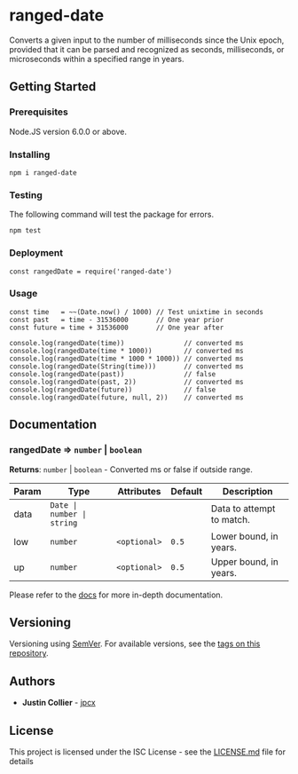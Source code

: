 # ranged-date

Converts a given input to the number of milliseconds since the Unix epoch, provided that it can be parsed and recognized as seconds, milliseconds, or microseconds within a specified range in years.

## Getting Started

### Prerequisites

Node.JS version 6.0.0 or above.

### Installing

```
npm i ranged-date
```

### Testing

The following command will test the package for errors.

```
npm test
```

### Deployment

```
const rangedDate = require('ranged-date')
```

### Usage

```
const time   = ~~(Date.now() / 1000) // Test unixtime in seconds
const past   = time - 31536000       // One year prior
const future = time + 31536000       // One year after

console.log(rangedDate(time))               // converted ms
console.log(rangedDate(time * 1000))        // converted ms
console.log(rangedDate(time * 1000 * 1000)) // converted ms
console.log(rangedDate(String(time)))       // converted ms
console.log(rangedDate(past))               // false
console.log(rangedDate(past, 2))            // converted ms
console.log(rangedDate(future))             // false
console.log(rangedDate(future, null, 2))    // converted ms
```

## Documentation

### rangedDate ⇒ <code>number</code> \| <code>boolean</code>

**Returns**: <code>number</code> \| <code>boolean</code> - Converted ms or false if outside range.  

| Param | Type | Attributes | Default | Description |
| --- | --- | --- | --- | --- |
| data | <code>Date &#124; number &#124; string</code> | | | Data to attempt to match. |
| low | <code>number</code> | <code>&#60;optional&#62;</code> | <code>0.5</code> | Lower bound, in years. |
| up | <code>number</code> | <code>&#60;optional&#62;</code> | <code>0.5</code> | Upper bound, in years. |

Please refer to the [docs](https://github.com/jpcx/ranged-date/blob/master/docs/API.md) for more in-depth documentation.

## Versioning

Versioning using [SemVer](http://semver.org/). For available versions, see the [tags on this repository](https://github.com/jpcx/ranged-date/tags).

## Authors

* **Justin Collier** - [jpcx](https://github.com/jpcx)

## License

This project is licensed under the ISC License - see the [LICENSE.md](https://github.com/jpcx/ranged-date/blob/master/LICENSE.md) file for details
